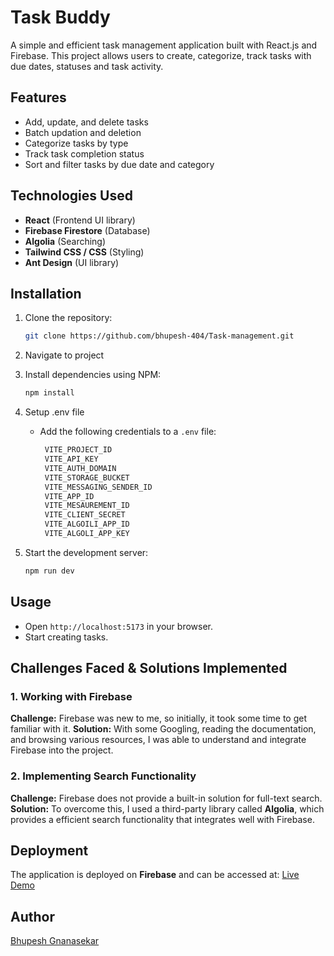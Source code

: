 # Task Buddy

A simple and efficient task management application built with React.js and Firebase. This project allows users to create, categorize, track tasks with due dates, statuses and task activity.

## Features

- Add, update, and delete tasks
- Batch updation and deletion
- Categorize tasks by type
- Track task completion status
- Sort and filter tasks by due date and category

## Technologies Used

- **React** (Frontend UI library)
- **Firebase Firestore** (Database)
- **Algolia** (Searching)
- **Tailwind CSS / CSS** (Styling)
- **Ant Design** (UI library)

## Installation

1. Clone the repository:
   ```sh
   git clone https://github.com/bhupesh-404/Task-management.git
   ```
2. Navigate to project

3. Install dependencies using NPM:

   ```sh
   npm install
   ```

4. Setup .env file

   - Add the following credentials to a `.env` file:

     ```sh
      VITE_PROJECT_ID
      VITE_API_KEY
      VITE_AUTH_DOMAIN
      VITE_STORAGE_BUCKET
      VITE_MESSAGING_SENDER_ID
      VITE_APP_ID
      VITE_MESAUREMENT_ID
      VITE_CLIENT_SECRET
      VITE_ALGOILI_APP_ID
      VITE_ALGOLI_APP_KEY
     ```

5. Start the development server:
   ```sh
   npm run dev
   ```

## Usage

- Open `http://localhost:5173` in your browser.
- Start creating tasks.

## Challenges Faced & Solutions Implemented

### 1. Working with Firebase

**Challenge:** Firebase was new to me, so initially, it took some time to get familiar with it.
**Solution:** With some Googling, reading the documentation, and browsing various resources, I was able to understand and integrate Firebase into the project.

### 2. Implementing Search Functionality

**Challenge:** Firebase does not provide a built-in solution for full-text search.
**Solution:** To overcome this, I used a third-party library called **Algolia**, which provides a efficient search functionality that integrates well with Firebase.

## Deployment

The application is deployed on **Firebase** and can be accessed at:
[Live Demo](https://task-management-d9148.web.app/login)

## Author

[Bhupesh Gnanasekar](https://github.com/bhupesh-404)
